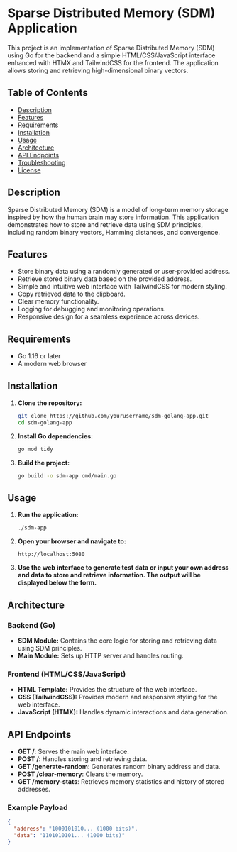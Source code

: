 # Sparse Distributed Memory (SDM) Application

This project is an implementation of Sparse Distributed Memory (SDM) using Go for the backend and a simple HTML/CSS/JavaScript interface enhanced with HTMX and TailwindCSS for the frontend. The application allows storing and retrieving high-dimensional binary vectors.

## Table of Contents

- [Description](#description)
- [Features](#features)
- [Requirements](#requirements)
- [Installation](#installation)
- [Usage](#usage)
- [Architecture](#architecture)
- [API Endpoints](#api-endpoints)
- [Troubleshooting](#troubleshooting)
- [License](#license)

## Description

Sparse Distributed Memory (SDM) is a model of long-term memory storage inspired by how the human brain may store information. This application demonstrates how to store and retrieve data using SDM principles, including random binary vectors, Hamming distances, and convergence.

## Features

- Store binary data using a randomly generated or user-provided address.
- Retrieve stored binary data based on the provided address.
- Simple and intuitive web interface with TailwindCSS for modern styling.
- Copy retrieved data to the clipboard.
- Clear memory functionality.
- Logging for debugging and monitoring operations.
- Responsive design for a seamless experience across devices.

## Requirements

- Go 1.16 or later
- A modern web browser

## Installation

1. **Clone the repository:**

   ```sh
   git clone https://github.com/yourusername/sdm-golang-app.git
   cd sdm-golang-app
   ```

2. **Install Go dependencies:**

   ```sh
   go mod tidy
   ```

3. **Build the project:**
   ```sh
   go build -o sdm-app cmd/main.go
   ```

## Usage

1. **Run the application:**

   ```sh
   ./sdm-app
   ```

2. **Open your browser and navigate to:**

   ```
   http://localhost:5080
   ```

3. **Use the web interface to generate test data or input your own address and data to store and retrieve information. The output will be displayed below the form.**

## Architecture

### Backend (Go)

- **SDM Module:** Contains the core logic for storing and retrieving data using SDM principles.
- **Main Module:** Sets up HTTP server and handles routing.

### Frontend (HTML/CSS/JavaScript)

- **HTML Template:** Provides the structure of the web interface.
- **CSS (TailwindCSS):** Provides modern and responsive styling for the web interface.
- **JavaScript (HTMX):** Handles dynamic interactions and data generation.

## API Endpoints

- **GET /**: Serves the main web interface.
- **POST /**: Handles storing and retrieving data.
- **GET /generate-random**: Generates random binary address and data.
- **POST /clear-memory**: Clears the memory.
- **GET /memory-stats**: Retrieves memory statistics and history of stored addresses.

### Example Payload

```json
{
  "address": "1000101010... (1000 bits)",
  "data": "1101010101... (1000 bits)"
}
```
